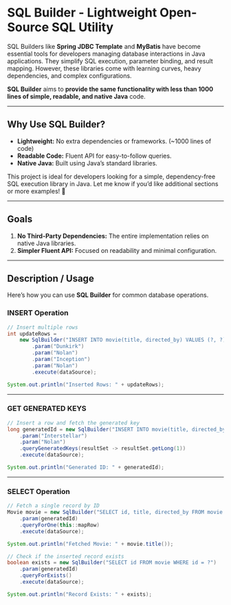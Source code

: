 # SQL Builder - Lightweight Open-Source SQL Utility

SQL Builders like **Spring JDBC Template** and **MyBatis** have become essential tools for developers managing database interactions in Java applications. They simplify SQL execution, parameter binding, and result mapping. However, these libraries come with learning curves, heavy dependencies, and complex configurations.

**SQL Builder** aims to **provide the same functionality with less than 1000 lines of simple, readable, and native Java** code.

---

## Why Use SQL Builder?
- **Lightweight:** No extra dependencies or frameworks. (~1000 lines of code) 
- **Readable Code:** Fluent API for easy-to-follow queries.
- **Native Java:** Built using Java’s standard libraries.

This project is ideal for developers looking for a simple, dependency-free SQL execution library in Java. Let me know if you’d like additional sections or more examples! 🚀

---

## Goals
1. **No Third-Party Dependencies:** The entire implementation relies on native Java libraries.
2. **Simpler Fluent API:** Focused on readability and minimal configuration.

---

## Description / Usage
Here’s how you can use **SQL Builder** for common database operations.

### **INSERT Operation**
```java
// Insert multiple rows
int updateRows =
    new SqlBuilder("INSERT INTO movie(title, directed_by) VALUES (?, ?), (?, ?)")
        .param("Dunkirk")
        .param("Nolan")
        .param("Inception")
        .param("Nolan")
        .execute(dataSource);

System.out.println("Inserted Rows: " + updateRows);
```

---

### **GET GENERATED KEYS**
```java
// Insert a row and fetch the generated key
long generatedId = new SqlBuilder("INSERT INTO movie(title, directed_by) VALUES (?, ?)")
    .param("Interstellar")
    .param("Nolan")
    .queryGeneratedKeys(resultSet -> resultSet.getLong(1))
    .execute(dataSource);

System.out.println("Generated ID: " + generatedId);
```

---

### **SELECT Operation**
```java
// Fetch a single record by ID
Movie movie = new SqlBuilder("SELECT id, title, directed_by FROM movie WHERE id = ?")
    .param(generatedId)
    .queryForOne(this::mapRow)
    .execute(dataSource);

System.out.println("Fetched Movie: " + movie.title());

// Check if the inserted record exists
boolean exists = new SqlBuilder("SELECT id FROM movie WHERE id = ?")
    .param(generatedId)
    .queryForExists()
    .execute(dataSource);

System.out.println("Record Exists: " + exists);
```
